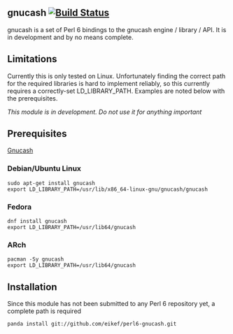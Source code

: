 ## gnucash [![Build Status](https://travis-ci.org/eikef/perl6-gnucash.svg?branch=master)](https://travis-ci.org/eikef/perl6-gnucash)

gnucash is a set of Perl 6 bindings to the gnucash engine / library / API. It is in development and by no means complete. 

## Limitations

Currently this is only tested on Linux. Unfortunately finding the correct path for the required libraries is hard to implement reliably, so
this currently requires a correctly-set LD_LIBRARY_PATH. Examples are noted below with the prerequisites.

*This module is in development. Do not use it for anything important*

## Prerequisites

[Gnucash](https://www.gnucash.org/)

### Debian/Ubuntu Linux

```
sudo apt-get install gnucash
export LD_LIBRARY_PATH=/usr/lib/x86_64-linux-gnu/gnucash/gnucash
```

### Fedora

```
dnf install gnucash
export LD_LIBRARY_PATH=/usr/lib64/gnucash
```

### ARch
```
pacman -Sy gnucash
export LD_LIBRARY_PATH=/usr/lib64/gnucash
```

## Installation

Since this module has not been submitted to any Perl 6 repository yet, a complete path is required

```
panda install git://github.com/eikef/perl6-gnucash.git
```
